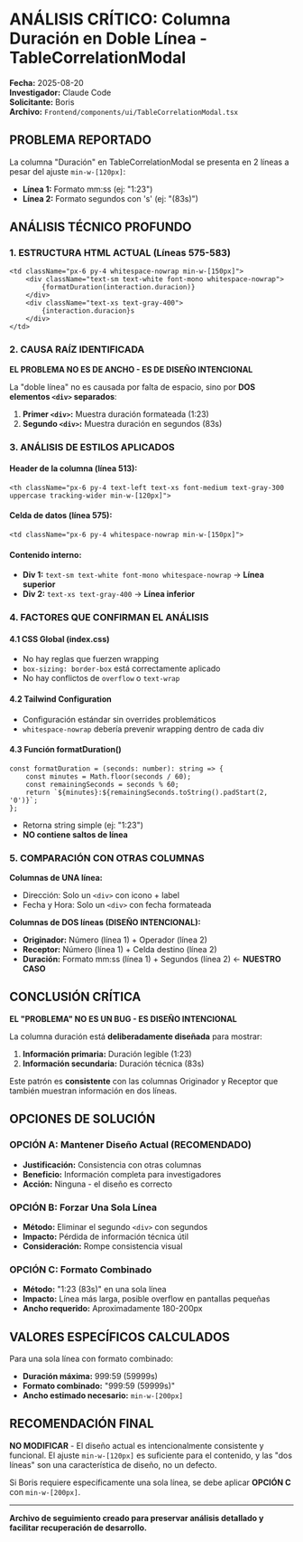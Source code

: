 # ANÁLISIS CRÍTICO: Columna Duración en Doble Línea - TableCorrelationModal

**Fecha:** 2025-08-20  
**Investigador:** Claude Code  
**Solicitante:** Boris  
**Archivo:** `Frontend/components/ui/TableCorrelationModal.tsx`

## PROBLEMA REPORTADO

La columna "Duración" en TableCorrelationModal se presenta en 2 líneas a pesar del ajuste `min-w-[120px]`:
- **Línea 1:** Formato mm:ss (ej: "1:23")
- **Línea 2:** Formato segundos con 's' (ej: "(83s)")

## ANÁLISIS TÉCNICO PROFUNDO

### 1. ESTRUCTURA HTML ACTUAL (Líneas 575-583)

```tsx
<td className="px-6 py-4 whitespace-nowrap min-w-[150px]">
    <div className="text-sm text-white font-mono whitespace-nowrap">
        {formatDuration(interaction.duracion)}
    </div>
    <div className="text-xs text-gray-400">
        {interaction.duracion}s
    </div>
</td>
```

### 2. CAUSA RAÍZ IDENTIFICADA

**EL PROBLEMA NO ES DE ANCHO - ES DE DISEÑO INTENCIONAL**

La "doble línea" no es causada por falta de espacio, sino por **DOS elementos `<div>` separados**:

1. **Primer `<div>`:** Muestra duración formateada (1:23)
2. **Segundo `<div>`:** Muestra duración en segundos (83s)

### 3. ANÁLISIS DE ESTILOS APLICADOS

#### Header de la columna (línea 513):
```tsx
<th className="px-6 py-4 text-left text-xs font-medium text-gray-300 uppercase tracking-wider min-w-[120px]">
```

#### Celda de datos (línea 575):
```tsx
<td className="px-6 py-4 whitespace-nowrap min-w-[150px]">
```

#### Contenido interno:
- **Div 1:** `text-sm text-white font-mono whitespace-nowrap` → **Línea superior**
- **Div 2:** `text-xs text-gray-400` → **Línea inferior**

### 4. FACTORES QUE CONFIRMAN EL ANÁLISIS

#### 4.1 CSS Global (index.css)
- No hay reglas que fuerzen wrapping
- `box-sizing: border-box` está correctamente aplicado
- No hay conflictos de `overflow` o `text-wrap`

#### 4.2 Tailwind Configuration
- Configuración estándar sin overrides problemáticos
- `whitespace-nowrap` debería prevenir wrapping dentro de cada div

#### 4.3 Función formatDuration()
```tsx
const formatDuration = (seconds: number): string => {
    const minutes = Math.floor(seconds / 60);
    const remainingSeconds = seconds % 60;
    return `${minutes}:${remainingSeconds.toString().padStart(2, '0')}`;
};
```
- Retorna string simple (ej: "1:23")
- **NO contiene saltos de línea**

### 5. COMPARACIÓN CON OTRAS COLUMNAS

**Columnas de UNA línea:**
- Dirección: Solo un `<div>` con icono + label
- Fecha y Hora: Solo un `<div>` con fecha formateada

**Columnas de DOS líneas (DISEÑO INTENCIONAL):**
- **Originador:** Número (línea 1) + Operador (línea 2)
- **Receptor:** Número (línea 1) + Celda destino (línea 2)
- **Duración:** Formato mm:ss (línea 1) + Segundos (línea 2) ← **NUESTRO CASO**

## CONCLUSIÓN CRÍTICA

**EL "PROBLEMA" NO ES UN BUG - ES DISEÑO INTENCIONAL**

La columna duración está **deliberadamente diseñada** para mostrar:
1. **Información primaria:** Duración legible (1:23)
2. **Información secundaria:** Duración técnica (83s)

Este patrón es **consistente** con las columnas Originador y Receptor que también muestran información en dos líneas.

## OPCIONES DE SOLUCIÓN

### OPCIÓN A: Mantener Diseño Actual (RECOMENDADO)
- **Justificación:** Consistencia con otras columnas
- **Beneficio:** Información completa para investigadores
- **Acción:** Ninguna - el diseño es correcto

### OPCIÓN B: Forzar Una Sola Línea
- **Método:** Eliminar el segundo `<div>` con segundos
- **Impacto:** Pérdida de información técnica útil
- **Consideración:** Rompe consistencia visual

### OPCIÓN C: Formato Combinado
- **Método:** "1:23 (83s)" en una sola línea
- **Impacto:** Línea más larga, posible overflow en pantallas pequeñas
- **Ancho requerido:** Aproximadamente 180-200px

## VALORES ESPECÍFICOS CALCULADOS

Para una sola línea con formato combinado:
- **Duración máxima:** 999:59 (59999s)
- **Formato combinado:** "999:59 (59999s)"
- **Ancho estimado necesario:** `min-w-[200px]`

## RECOMENDACIÓN FINAL

**NO MODIFICAR** - El diseño actual es intencionalmente consistente y funcional. El ajuste `min-w-[120px]` es suficiente para el contenido, y las "dos líneas" son una característica de diseño, no un defecto.

Si Boris requiere específicamente una sola línea, se debe aplicar **OPCIÓN C** con `min-w-[200px]`.

---

**Archivo de seguimiento creado para preservar análisis detallado y facilitar recuperación de desarrollo.**